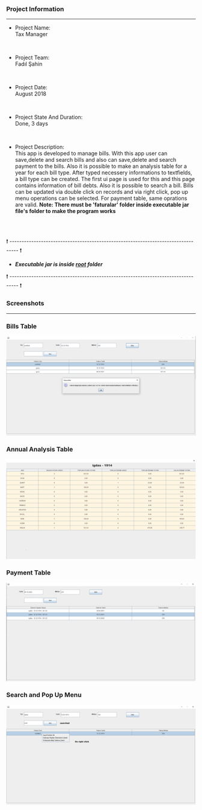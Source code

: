 ### Project Information
--- 
* Project Name: <br/>
Tax Manager
<br>

* Project Team: <br/>
Fadıl Şahin
<br>

* Project Date: <br/>
August 2018
<br>

* Project State And Duration: <br/>
Done, 3 days
<br>

* Project Description: <br/>
This app is developed to manage bills. With this app user can save,delete and search bills and also can save,delete and search payment to the bills. Also it is possible to make an analysis table for a year for each bill type. After typed necessery informations to textfields, a bill type can be created. The first ui page is used for this and this page contains information of bill debts. Also it is possible to search a bill. Bills can be updated via double click on records and via right click, pop up menu operations can be selected. For payment table, same oprations are valid.
**Note: There must be 'faturalar' folder inside executable jar file's folder to make the program works**
<br/>
<br/>

:exclamation: --------------------------------------------------------------------------------- :exclamation:

- ***Executable jar is inside [root](tax-manager.jar) folder***

:exclamation: --------------------------------------------------------------------------------- :exclamation:



### Screenshots
---

### Bills Table
![Menu](./images/1.png)

### Annual Analysis Table

![Today's Calculation](./images/2.png)

### Payment Table

![Search](./images/3.png)

### Search and Pop Up Menu

![Add,delete and update food](./images/4.png)

